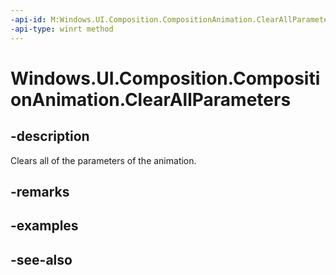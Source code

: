 ```yaml
---
-api-id: M:Windows.UI.Composition.CompositionAnimation.ClearAllParameters
-api-type: winrt method
---
```


<!-- Method syntax
public void ClearAllParameters()
-->

# Windows.UI.Composition.CompositionAnimation.ClearAllParameters

## -description
Clears all of the parameters of the animation.



## -remarks

## -examples

## -see-also
